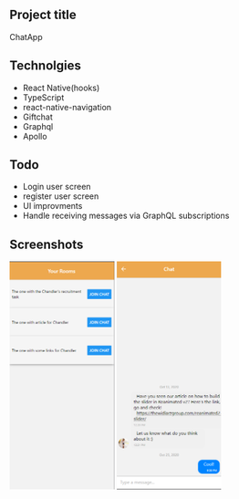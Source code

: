 ## Project title 
ChatApp

## Technolgies 
- React Native(hooks) </br>
- TypeScript </br>
- react-native-navigation </br>
- Giftchat </br>
- Graphql </br>
- Apollo </br>

## Todo
- Login user screen
- register user screen
- UI improvments
- Handle receiving messages via GraphQL subscriptions

## Screenshots
<img src="assets/images/chatapp_1.png" with="400" height="400">
<img src="assets/images/chatapp_2.png" with="400" height="400">

